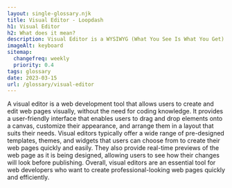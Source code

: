 ```yaml
--- 
layout: single-glossary.njk
title: Visual Editor - Loopdash
h1: Visual Editor
h2: What does it mean?
description: Visual Editor is a WYSIWYG (What You See Is What You Get) editor in WordPress that allows users to create and edit content visually without needing to know HTML or CSS.
imageAlt: keyboard
sitemap:
  changefreq: weekly
  priority: 0.4
tags: glossary
date: 2023-03-15
url: /glossary/visual-editor
---
```


A visual editor is a web development tool that allows users to create and edit web pages visually, without the need for coding knowledge. It provides a user-friendly interface that enables users to drag and drop elements onto a canvas, customize their appearance, and arrange them in a layout that suits their needs. Visual editors typically offer a wide range of pre-designed templates, themes, and widgets that users can choose from to create their web pages quickly and easily. They also provide real-time previews of the web page as it is being designed, allowing users to see how their changes will look before publishing. Overall, visual editors are an essential tool for web developers who want to create professional-looking web pages quickly and efficiently.
